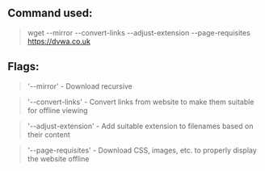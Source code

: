 ## Command used:

> wget --mirror --convert-links --adjust-extension --page-requisites https://dvwa.co.uk

## Flags:

> '--mirror' - Download recursive

> '--convert-links' - Convert links from website to make them suitable for offline viewing

> '--adjust-extension' - Add suitable extension to filenames based on their content

> '--page-requisites' - Download CSS, images, etc. to properly display the website offline

